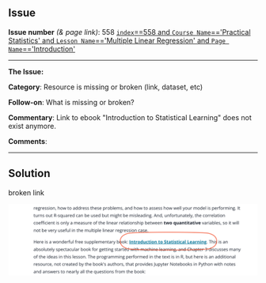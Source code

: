 ## Issue
**Issue number** _(& page link)_: 558 [`index`==558 and `Course Name`=='Practical Statistics' and `Lesson Name`=='Multiple Linear Regression' and `Page Name`=='Introduction'](https://mocha.udacity.com/programs/nd496-mentors-sandbox/en-us/construction/courses/545f4c46-ae54-4164-897e-4a0bb573302d/lessons/ls12053/pages/aac1161d-84df-4eec-9773-1384e9aae5bb)
***

**The Issue:**

**Category**: Resource is missing or broken (link, dataset, etc)

**Follow-on**: What is missing or broken?

**Commentary**: Link to ebook "Introduction to Statistical Learning" does not
exist anymore.

**Comments**: 


***
## Solution

broken link

<img style='width: 600px' src="./images/558.png"></img>